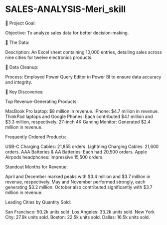 # SALES-ANALYSIS-Meri_skill

🎯 Project Goal:

Objective: To analyze sales data for better decision-making.

📂 The Data:

Description: An Excel sheet containing 10,000 entries, detailing sales across nine cities for twelve electronics products.


🧹 Data Cleanup:

 Process: Employed Power Query Editor in Power BI to ensure data accuracy and integrity.
 
🔮 Key Discoveries:

Top Revenue-Generating Products:

MacBook Pro laptop: $8 million in revenue.
iPhone: $4.7 million in revenue.
ThinkPad laptops and Google Phones: Each contributed $4.1 million and $3.3 million, respectively.
27-inch 4K Gaming Monitor: Generated $2.4 million in revenue.

Frequently Ordered Products:

USB-C Charging Cables: 21,855 orders.
Lightning Charging Cables: 21,600 orders.
AAA Batteries & AA Batteries: Each had 20,500 orders.
Apple Airpods headphones: Impressive 15,500 orders.

Standout Months for Revenue:

April and December marked peaks with $3.4 million and $3.7 million in revenue, respectively.
May and November performed strongly, each generating $3.2 million.
October also contributed significantly with $3.7 million in revenue.

Leading Cities by Quantity Sold:

San Francisco: 50.2k units sold.
Los Angeles: 33.2k units sold.
New York City: 27.9k units sold.
Boston: 22.5k units sold.
Dallas: 16.5k units sold.

